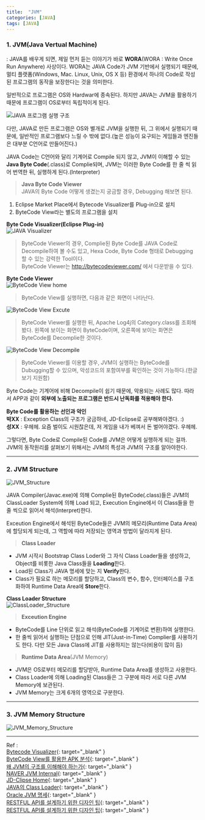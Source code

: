```yaml
---
title:  "JVM"
categories: [JAVA]
tags: [JAVA]
---
```


### 1. JVM(Java Vertual Machine)    

: JAVA를 배우게 되면, 제일 먼저 듣는 이야기가 바로 **WORA**(WORA : Write Once Run Anywhere) 사상이다. WORA는 JAVA Code가 JVM 기반에서 실행되기 때문에, 멀티 플랫폼(Windows, Mac. Linux, Unix, OS X 등) 환경에서 하나의 Code로 작성된 프로그램의 동작을 보장한다는 것을 의미한다.    

일반적으로 프로그램은 OS와 Hardwar에 종속된다. 하지만 JAVA는 JVM을 활용하기 때문에 프로그램이 OS로부터 독립적이게 된다.    

![JAVA 프로그램 실행 구조](https://parkmh04.github.io/images/JVM/JAVA_Excute_Structure.png)    

다만, JAVA로 만든 프로그램은 OS와 별개로 JVM을 실행한 뒤, 그 위에서 실행되기 때문에, 일반적인 프로그램보다 느릴 수 밖에 없다.(높은 성능이 요구되는 게임들과 엔진들은 대부분 C언어로 만들어진다.)    

JAVA Code는 C언어와 달리 기계어로 Compile 되지 않고, JVM이 이해할 수 있는 **Java Byte Code**(.class)로 Complie되며, JVM는 이러한 Byte Code를 한 줄 씩 읽어 번역한 뒤, 실행하게 된다.(Interpreter)  

> **Java Byte Code Viewer**  
JAVA의 Byte Code 어떻게 생겼는지 궁금할 경우, Debugging 해보면 된다.  
1) Eclipse Market Place에서 Bytecode Visualizer를 Plug-in으로 설치  
2) ByteCode View라는 별도의 프로그램을 설치  

**Byte Code Visualizer(Eclipse Plug-in)**  
![JAVA Visualizer](https://parkmh04.github.io/images/JVM/BytecodeVisualizer.png)    

> ByteCode Viewer의 경우, Complie된 Byte Code를 JAVA Code로 Decompile하여 볼 수도 있고, Hexa Code, Byte Code 형태로 Debugging 할 수 있는 강력한 Tool이다.  
ByteCode Viewer는 http://bytecodeviewer.com/ 에서 다운받을 수 있다.    

**Byte Code Viewer**  
![ByteCode View home](https://parkmh04.github.io/images/JVM/BytecodeViewer_home.png)    

> ByteCode View를 실행하면, 다음과 같은 화면이 나타난다.  

![ByteCode View Excute](https://parkmh04.github.io/images/JVM/BytecodeViewer_Excute.png)    

> ByteCode Viewer를 실행한 뒤, Apache Log4j의 Category.class를 조회해봤다.  왼쪽에 보이는 화면이 ByteCode이며, 오른쪽에 보이는 화면은 ByteCode를 Decomplie한 것이다.    

![ByteCode View Decompile](https://parkmh04.github.io/images/JVM/BytecodeViewer_Decompile.png)    

> ByteCode Viewer를 이용할 경우, JVM이 실행하는 ByteCode를 Dubugging할 수 있으며, 악성코드의 포함여부를 확인하는 것이 가능하다.(한글 보기 지원함)  

Byte Code는 기계어에 비해 Decompile이 쉽기 때문에, 악용되는 사례도 많다. 따라서 APP과 같이 **외부에 노출되는 프로그램은 반드시 난독화를 적용해야 한다.**    

**Byte Code를 활용하는 선인과 악인**    
**박XX** : Exception Class의 구조가 궁금하네, JD-Eclipse로 공부해봐야겠다. :)  
**성XX** : 우헤헤. 요즘 벌이도 시원찮은데, 저 게임을 내가 베껴서 돈 벌어야겠다. 우헤헤.    

그렇다면, Byte Code로 Compile된 Code를 JVM은 어떻게 실행하게 되는 걸까.  
JVM의 동작원리를 살펴보기 위해서는 JVM의 특성과 JVM의 구조를 알아야한다.    

---

### 2. JVM Structure    
![JVM_Structure](https://parkmh04.github.io/images/JVM/JVM_Structure.png)  

JAVA Compiler(Javac.exe)에 의해 Complie된 ByteCode(.class)들은 JVM의 ClassLoader System에 의해 Load 되고, Execution Engine에서 이 Class들을 한 줄 씩으로 읽어서 해석(Interpret)한다.  

Exceution Engine에서 해석된 ByteCode들은 JVM의 메모리(Runtime Data Area)에 할당되게 되는데, 그 역할에 따라 저장되는 영역과 방법이 달라지게 된다.

> **Class Loader**  
- JVM 시작시 Bootstrap Class Loder와 그 자식 Class Loader들을 생성하고, Object를 비롯한 Java Class들을 **Loading**한다.  
- Load된 Class가 JAVA 명세에 맞는 지 **Verify**한다.  
- Class가 필요로 하는 메모리를 할당하고, Class의 변수, 함수, 인터페이스를 구조화하여 Runtime Data Area에 **Store**한다.    

**Class Loader Structure**  
![ClassLoader_Structure](https://parkmh04.github.io/images/JVM/ClassLoader_Structure.png)    

> **Exceution Engine**  
- ByteCode를 Line 단위로 읽고 해석(ByteCode를 기계어로 변환)하여 실행한다.  
- 한 줄씩 읽어서 실행하는 단점으로 인해 JIT(Just-in-Time) Complier를 사용하기도 한다. 다만 모든 Java Class에 JIT를 사용하지는 않는다(비용이 많이 듬)    

> **Runtime Data Area**(JVM Memory)  
- JVM은 OS로부터 메모리를 할당받아, Runtime Data Area를 생성하고 사용한다.   
- Class Loader에 의해 Loading된 Class들은 그 구분에 따라 서로 다른 JVM Memory에 보관된다.  
- JVM Memory는 크게 6개의 영역으로 구분한다.  

---

### 3. JVM Memory Structure    
![JVM_Memory_Structure](https://parkmh04.github.io/images/JVM/JVM_Memory_Structure.png)    

---

Ref :  
[Bytecode Visualizer](http://noentrypoint.blogspot.kr/2014/02/java-bytecode-debugging.html){: target="_blank" }    
[ByteCode View를 활용한 APK 분석](https://brunch.co.kr/@c4u/23){: target="_blank" }    
[왜 JVM의 구조를 이해해야 하는가](http://bitacademy.96.lt/wp/java/%EC%99%9C-jvm%EC%9D%98-%EA%B5%AC%EC%A1%B0%EB%A5%BC-%EC%9D%B4%ED%95%B4%ED%95%B4%EC%95%BC-%ED%95%98%EB%8A%94%EA%B0%80/){: target="_blank" }    
[NAVER JVM Internal](http://d2.naver.com/helloworld/1230){: target="_blank" }    
[JD-Clipse Home](http://jd.benow.ca/){: target="_blank" }    
[JAVA의 Class Loader](http://javacan.tistory.com/entry/1){: target="_blank" }    
[Oracle JVM 명세](https://docs.oracle.com/javase/specs/jvms/se7/html/jvms-2.html){: target="_blank" }    
[RESTFUL API를 설계하기 위한 디자인 팁](https://docs.oracle.com/javase/specs/jvms/se7/html/jvms-2.html){: target="_blank" }    
[RESTFUL API를 설계하기 위한 디자인 팁](https://docs.oracle.com/javase/specs/jvms/se7/html/jvms-2.html){: target="_blank" }    

